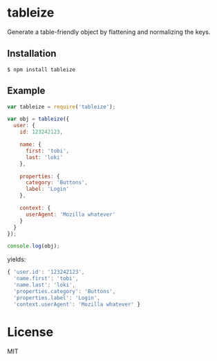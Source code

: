 
# tableize

  Generate a table-friendly object by flattening and normalizing the keys.

## Installation

```
$ npm install tableize
```

## Example

```js
var tableize = require('tableize');

var obj = tableize({
  user: {
    id: 123242123,

    name: {
      first: 'tobi',
      last: 'loki'
    },

    properties: {
      category: 'Buttons',
      label: 'Login'
    },

    context: {
      userAgent: 'Mozilla whatever'
    }
  }
});

console.log(obj);
```

yields:

```js
{ 'user.id': '123242123',
  'name.first': 'tobi',
  'name.last': 'loki',
  'properties.category': 'Buttons',
  'properties.label': 'Login',
  'context.userAgent': 'Mozilla whatever' }
```

# License

  MIT